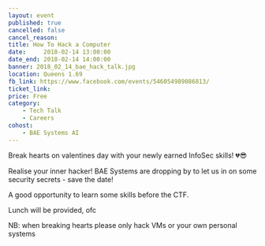 ```yaml
---
layout: event
published: true
cancelled: false
cancel_reason:
title: How To Hack a Computer
date:     2018-02-14 13:00:00
date_end: 2018-02-14 14:00:00
banner: 2018_02_14_bae_hack_talk.jpg
location: Queens 1.69
fb_link: https://www.facebook.com/events/546054989086813/
ticket_link:
price: Free
category:
    - Tech Talk
    - Careers
cohost:
    - BAE Systems AI
---
```


Break hearts on valentines day with your newly earned InfoSec skills! 💔😎

Realise your inner hacker! BAE Systems are dropping by to let us in on some security secrets - save the date!

A good opportunity to learn some skills before the CTF.

Lunch will be provided, ofc

NB: when breaking hearts please only hack VMs or your own personal systems

